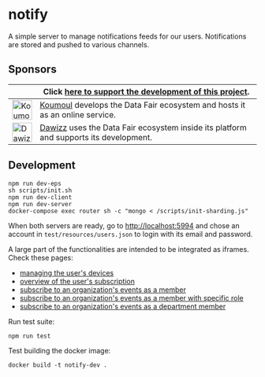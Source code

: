 # notify
A simple server to manage notifications feeds for our users. Notifications are stored and pushed to various channels.

## Sponsors

| | Click [here to support the development of this project](https://github.com/sponsors/koumoul-dev). |
|-|-|
| [<img alt="Koumoul logo" src="https://koumoul.com/static/logo-slogan.png" height="40">](https://koumoul.com) | [Koumoul](https://koumoul.com) develops the Data Fair ecosystem and hosts it as an online service. |
| [<img alt="Dawizz logo" src="https://dawizz.fr/logo-Dawizz-all-about-your-data-home.png" height="40">](https://dawizz.fr) | [Dawizz](https://dawizz.fr) uses the Data Fair ecosystem inside its platform and supports its development. |

## Development

```
npm run dev-eps
sh scripts/init.sh
npm run dev-client
npm run dev-server
docker-compose exec router sh -c "mongo < /scripts/init-sharding.js"
```

When both servers are ready, go to [http://localhost:5994](http://localhost:5994) and chose an account in `test/resources/users.json` to login with its email and password.

A large part of the functionalities are intended to be integrated as iframes. Check these pages:

  - [managing the user's devices](http://localhost:5994/embed/devices)
  - [overview of the user's subscription](http://localhost:5994/embed/subscriptions)
  - [subscribe to an organization's events as a member](http://localhost:5994/embed/subscribe?key=topic1&title=Topic1&sender=organization:orga1)
  - [subscribe to an organization's events as a member with specific role](http://localhost:5994/embed/subscribe?key=topic1&title=Topic1&sender=organization:orga1::admin)
  - [subscribe to an organization's events as a department member](http://localhost:5994/embed/subscribe?key=topic1&title=Topic1&sender=organization:orga2:dep1)


Run test suite:

```
npm run test
```

Test building the docker image:

```
docker build -t notify-dev .
```